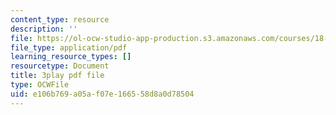 ```yaml
---
content_type: resource
description: ''
file: https://ol-ocw-studio-app-production.s3.amazonaws.com/courses/18-01sc-single-variable-calculus-fall-2010/e106b769a05af07e166558d8a0d78504_21784.pdf
file_type: application/pdf
learning_resource_types: []
resourcetype: Document
title: 3play pdf file
type: OCWFile
uid: e106b769-a05a-f07e-1665-58d8a0d78504
---
```

